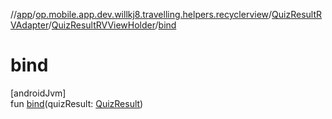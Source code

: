 //[app](../../../../index.md)/[op.mobile.app.dev.willkj8.travelling.helpers.recyclerview](../../index.md)/[QuizResultRVAdapter](../index.md)/[QuizResultRVViewHolder](index.md)/[bind](bind.md)

# bind

[androidJvm]\
fun [bind](bind.md)(quizResult: [QuizResult](../../../op.mobile.app.dev.willkj8.travelling.model/-quiz-result/index.md))
